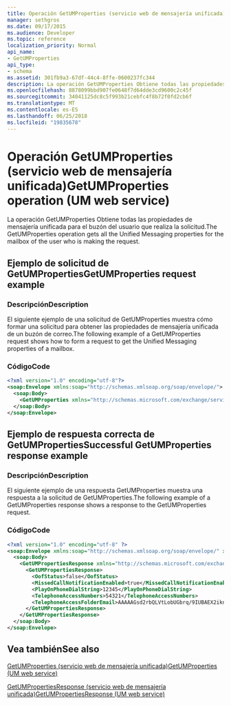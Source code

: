 ```yaml
---
title: Operación GetUMProperties (servicio web de mensajería unificada)
manager: sethgros
ms.date: 09/17/2015
ms.audience: Developer
ms.topic: reference
localization_priority: Normal
api_name:
- GetUMProperties
api_type:
- schema
ms.assetid: 301fb9a3-67df-44c4-8ffe-0600237fc344
description: La operación GetUMProperties Obtiene todas las propiedades de mensajería unificada para el buzón del usuario que realiza la solicitud.
ms.openlocfilehash: 8878099bbd907fe0648f7d64dde3cd9600c2c45f
ms.sourcegitcommit: 34041125dc8c5f993b21cebfc4f8b72f0fd2cb6f
ms.translationtype: MT
ms.contentlocale: es-ES
ms.lasthandoff: 06/25/2018
ms.locfileid: "19835678"
---
```

# <a name="getumproperties-operation-um-web-service"></a><span data-ttu-id="747cb-103">Operación GetUMProperties (servicio web de mensajería unificada)</span><span class="sxs-lookup"><span data-stu-id="747cb-103">GetUMProperties operation (UM web service)</span></span>

<span data-ttu-id="747cb-104">La operación GetUMProperties Obtiene todas las propiedades de mensajería unificada para el buzón del usuario que realiza la solicitud.</span><span class="sxs-lookup"><span data-stu-id="747cb-104">The GetUMProperties operation gets all the Unified Messaging properties for the mailbox of the user who is making the request.</span></span>
  
## <a name="getumproperties-request-example"></a><span data-ttu-id="747cb-105">Ejemplo de solicitud de GetUMProperties</span><span class="sxs-lookup"><span data-stu-id="747cb-105">GetUMProperties request example</span></span>

### <a name="description"></a><span data-ttu-id="747cb-106">Descripción</span><span class="sxs-lookup"><span data-stu-id="747cb-106">Description</span></span>

<span data-ttu-id="747cb-107">El siguiente ejemplo de una solicitud de GetUMProperties muestra cómo formar una solicitud para obtener las propiedades de mensajería unificada de un buzón de correo.</span><span class="sxs-lookup"><span data-stu-id="747cb-107">The following example of a GetUMProperties request shows how to form a request to get the Unified Messaging properties of a mailbox.</span></span>
  
### <a name="code"></a><span data-ttu-id="747cb-108">Código</span><span class="sxs-lookup"><span data-stu-id="747cb-108">Code</span></span>

```XML
<?xml version="1.0" encoding="utf-8"?>
<soap:Envelope xmlns:soap="http://schemas.xmlsoap.org/soap/envelope/">
  <soap:Body>
    <GetUMProperties xmlns="http://schemas.microsoft.com/exchange/services/2006/messages" />
  </soap:Body>
</soap:Envelope>
```

## <a name="successful-getumproperties-response-example"></a><span data-ttu-id="747cb-109">Ejemplo de respuesta correcta de GetUMProperties</span><span class="sxs-lookup"><span data-stu-id="747cb-109">Successful GetUMProperties response example</span></span>

### <a name="description"></a><span data-ttu-id="747cb-110">Descripción</span><span class="sxs-lookup"><span data-stu-id="747cb-110">Description</span></span>

<span data-ttu-id="747cb-111">El siguiente ejemplo de una respuesta GetUMProperties muestra una respuesta a la solicitud de GetUMProperties.</span><span class="sxs-lookup"><span data-stu-id="747cb-111">The following example of a GetUMProperties response shows a response to the GetUMProperties request.</span></span>
  
### <a name="code"></a><span data-ttu-id="747cb-112">Código</span><span class="sxs-lookup"><span data-stu-id="747cb-112">Code</span></span>

```XML
<?xml version="1.0" encoding="utf-8" ?>
<soap:Envelope xmlns:soap="http://schemas.xmlsoap.org/soap/envelope/" xmlns:xsi="http://www.w3.org/2001/XMLSchema-instance" xmlns:xsd="http://www.w3.org/2001/XMLSchema">
  <soap:Body>
    <GetUMPropertiesResponse xmlns="http://schemas.microsoft.com/exchange/services/2006/messages">
      <GetUMPropertiesResponse>
        <OofStatus>false</OofStatus> 
        <MissedCallNotificationEnabled>true</MissedCallNotificationEnabled> 
        <PlayOnPhoneDialString>12345</PlayOnPhoneDialString> 
        <TelephoneAccessNumbers>54321</TelephoneAccessNumbers> 
        <TelephoneAccessFolderEmail>AAAAAGsd2rbQLVtLobUGbrq/9IUBAEX2ikn/L8JJtI5WHI0FAW8AAAFXHhsAAA==</TelephoneAccessFolderEmail> 
      </GetUMPropertiesResponse>
    </GetUMPropertiesResponse>
  </soap:Body>
</soap:Envelope>
```

## <a name="see-also"></a><span data-ttu-id="747cb-113">Vea también</span><span class="sxs-lookup"><span data-stu-id="747cb-113">See also</span></span>



[<span data-ttu-id="747cb-114">GetUMProperties (servicio web de mensajería unificada)</span><span class="sxs-lookup"><span data-stu-id="747cb-114">GetUMProperties (UM web service)</span></span>](getumproperties-um-web-service.md)
  
[<span data-ttu-id="747cb-115">GetUMPropertiesResponse (servicio web de mensajería unificada)</span><span class="sxs-lookup"><span data-stu-id="747cb-115">GetUMPropertiesResponse (UM web service)</span></span>](getumpropertiesresponse-um-web-service.md)

